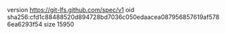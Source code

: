 version https://git-lfs.github.com/spec/v1
oid sha256:cfd1c88488520d894728bd7036c050edaacea087956857619af5786ea6293f54
size 15950
